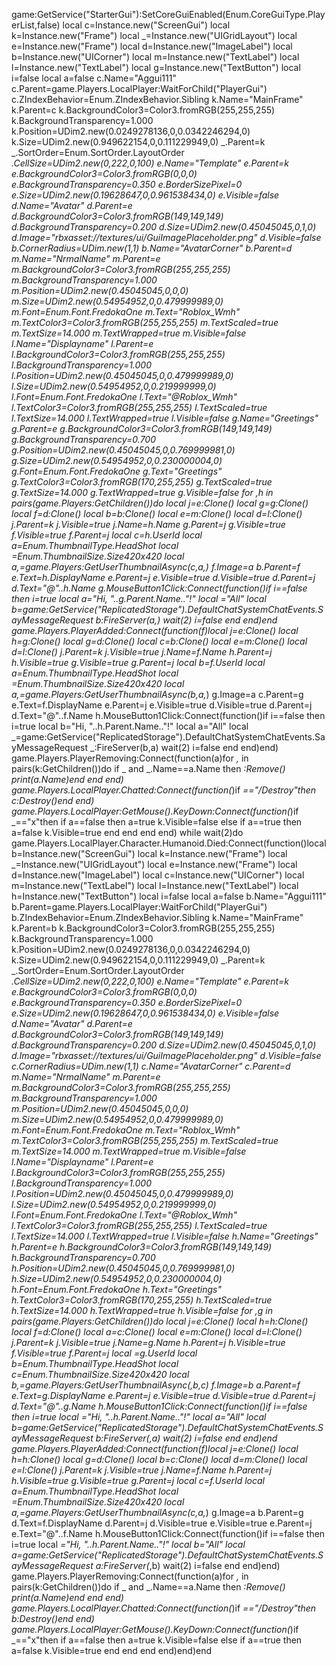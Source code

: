 game:GetService("StarterGui"):SetCoreGuiEnabled(Enum.CoreGuiType.PlayerList,false) local c=Instance.new("ScreenGui") local k=Instance.new("Frame") local _=Instance.new("UIGridLayout") local e=Instance.new("Frame") local d=Instance.new("ImageLabel") local b=Instance.new("UICorner") local m=Instance.new("TextLabel") local l=Instance.new("TextLabel") local g=Instance.new("TextButton") local i=false local a=false c.Name="Aggui111" c.Parent=game.Players.LocalPlayer:WaitForChild("PlayerGui") c.ZIndexBehavior=Enum.ZIndexBehavior.Sibling k.Name="MainFrame" k.Parent=c k.BackgroundColor3=Color3.fromRGB(255,255,255) k.BackgroundTransparency=1.000 k.Position=UDim2.new(0.0249278136,0,0.0342246294,0) k.Size=UDim2.new(0.949622154,0,0.111229949,0) _.Parent=k _.SortOrder=Enum.SortOrder.LayoutOrder _.CellSize=UDim2.new(0,222,0,100) e.Name="Template" e.Parent=k e.BackgroundColor3=Color3.fromRGB(0,0,0) e.BackgroundTransparency=0.350 e.BorderSizePixel=0 e.Size=UDim2.new(0.19628647,0,0.961538434,0) e.Visible=false d.Name="Avatar" d.Parent=e d.BackgroundColor3=Color3.fromRGB(149,149,149) d.BackgroundTransparency=0.200 d.Size=UDim2.new(0.45045045,0,1,0) d.Image="rbxasset://textures/ui/GuiImagePlaceholder.png" d.Visible=false b.CornerRadius=UDim.new(1,1) b.Name="AvatarCorner" b.Parent=d m.Name="NrmalName" m.Parent=e m.BackgroundColor3=Color3.fromRGB(255,255,255) m.BackgroundTransparency=1.000 m.Position=UDim2.new(0.45045045,0,0,0) m.Size=UDim2.new(0.54954952,0,0.479999989,0) m.Font=Enum.Font.FredokaOne m.Text="Roblox_Wmh" m.TextColor3=Color3.fromRGB(255,255,255) m.TextScaled=true m.TextSize=14.000 m.TextWrapped=true m.Visible=false l.Name="Displayname" l.Parent=e l.BackgroundColor3=Color3.fromRGB(255,255,255) l.BackgroundTransparency=1.000 l.Position=UDim2.new(0.45045045,0,0.479999989,0) l.Size=UDim2.new(0.54954952,0,0.219999999,0) l.Font=Enum.Font.FredokaOne l.Text="@Roblox_Wmh" l.TextColor3=Color3.fromRGB(255,255,255) l.TextScaled=true l.TextSize=14.000 l.TextWrapped=true l.Visible=false g.Name="Greetings" g.Parent=e g.BackgroundColor3=Color3.fromRGB(149,149,149) g.BackgroundTransparency=0.700 g.Position=UDim2.new(0.45045045,0,0.769999981,0) g.Size=UDim2.new(0.54954952,0,0.230000004,0) g.Font=Enum.Font.FredokaOne g.Text="Greetings" g.TextColor3=Color3.fromRGB(170,255,255) g.TextScaled=true g.TextSize=14.000 g.TextWrapped=true g.Visible=false for _,h in pairs(game.Players:GetChildren())do local j=e:Clone() local g=g:Clone() local f=d:Clone() local b=b:Clone() local e=m:Clone() local d=l:Clone() j.Parent=k j.Visible=true j.Name=h.Name g.Parent=j g.Visible=true f.Visible=true f.Parent=j local c=h.UserId local a=Enum.ThumbnailType.HeadShot local _=Enum.ThumbnailSize.Size420x420 local a,_=game.Players:GetUserThumbnailAsync(c,a,_) f.Image=a b.Parent=f e.Text=h.DisplayName e.Parent=j e.Visible=true d.Visible=true d.Parent=j d.Text="@"..h.Name g.MouseButton1Click:Connect(function()if i==false then i=true local a="Hi, "..g.Parent.Name.."!" local _="All" local b=game:GetService("ReplicatedStorage").DefaultChatSystemChatEvents.SayMessageRequest b:FireServer(a,_) wait(2) i=false end end)end game.Players.PlayerAdded:Connect(function(f)local j=e:Clone() local h=g:Clone() local g=d:Clone() local c=b:Clone() local e=m:Clone() local d=l:Clone() j.Parent=k j.Visible=true j.Name=f.Name h.Parent=j h.Visible=true g.Visible=true g.Parent=j local b=f.UserId local a=Enum.ThumbnailType.HeadShot local _=Enum.ThumbnailSize.Size420x420 local a,_=game.Players:GetUserThumbnailAsync(b,a,_) g.Image=a c.Parent=g e.Text=f.DisplayName e.Parent=j e.Visible=true d.Visible=true d.Parent=j d.Text="@"..f.Name h.MouseButton1Click:Connect(function()if i==false then i=true local b="Hi, "..h.Parent.Name.."!" local a="All" local _=game:GetService("ReplicatedStorage").DefaultChatSystemChatEvents.SayMessageRequest _:FireServer(b,a) wait(2) i=false end end)end) game.Players.PlayerRemoving:Connect(function(a)for _,_ in pairs(k:GetChildren())do if _ and _.Name==a.Name then _:Remove() print(a.Name)end end end) game.Players.LocalPlayer.Chatted:Connect(function(_)if _=="/Destroy"then c:Destroy()end end) game.Players.LocalPlayer:GetMouse().KeyDown:Connect(function(_)if _=="x"then if a==false then a=true k.Visible=false else if a==true then a=false k.Visible=true end end end end) while wait(2)do game.Players.LocalPlayer.Character.Humanoid.Died:Connect(function()local b=Instance.new("ScreenGui") local k=Instance.new("Frame") local _=Instance.new("UIGridLayout") local e=Instance.new("Frame") local d=Instance.new("ImageLabel") local c=Instance.new("UICorner") local m=Instance.new("TextLabel") local l=Instance.new("TextLabel") local h=Instance.new("TextButton") local i=false local a=false b.Name="Aggui111" b.Parent=game.Players.LocalPlayer:WaitForChild("PlayerGui") b.ZIndexBehavior=Enum.ZIndexBehavior.Sibling k.Name="MainFrame" k.Parent=b k.BackgroundColor3=Color3.fromRGB(255,255,255) k.BackgroundTransparency=1.000 k.Position=UDim2.new(0.0249278136,0,0.0342246294,0) k.Size=UDim2.new(0.949622154,0,0.111229949,0) _.Parent=k _.SortOrder=Enum.SortOrder.LayoutOrder _.CellSize=UDim2.new(0,222,0,100) e.Name="Template" e.Parent=k e.BackgroundColor3=Color3.fromRGB(0,0,0) e.BackgroundTransparency=0.350 e.BorderSizePixel=0 e.Size=UDim2.new(0.19628647,0,0.961538434,0) e.Visible=false d.Name="Avatar" d.Parent=e d.BackgroundColor3=Color3.fromRGB(149,149,149) d.BackgroundTransparency=0.200 d.Size=UDim2.new(0.45045045,0,1,0) d.Image="rbxasset://textures/ui/GuiImagePlaceholder.png" d.Visible=false c.CornerRadius=UDim.new(1,1) c.Name="AvatarCorner" c.Parent=d m.Name="NrmalName" m.Parent=e m.BackgroundColor3=Color3.fromRGB(255,255,255) m.BackgroundTransparency=1.000 m.Position=UDim2.new(0.45045045,0,0,0) m.Size=UDim2.new(0.54954952,0,0.479999989,0) m.Font=Enum.Font.FredokaOne m.Text="Roblox_Wmh" m.TextColor3=Color3.fromRGB(255,255,255) m.TextScaled=true m.TextSize=14.000 m.TextWrapped=true m.Visible=false l.Name="Displayname" l.Parent=e l.BackgroundColor3=Color3.fromRGB(255,255,255) l.BackgroundTransparency=1.000 l.Position=UDim2.new(0.45045045,0,0.479999989,0) l.Size=UDim2.new(0.54954952,0,0.219999999,0) l.Font=Enum.Font.FredokaOne l.Text="@Roblox_Wmh" l.TextColor3=Color3.fromRGB(255,255,255) l.TextScaled=true l.TextSize=14.000 l.TextWrapped=true l.Visible=false h.Name="Greetings" h.Parent=e h.BackgroundColor3=Color3.fromRGB(149,149,149) h.BackgroundTransparency=0.700 h.Position=UDim2.new(0.45045045,0,0.769999981,0) h.Size=UDim2.new(0.54954952,0,0.230000004,0) h.Font=Enum.Font.FredokaOne h.Text="Greetings" h.TextColor3=Color3.fromRGB(170,255,255) h.TextScaled=true h.TextSize=14.000 h.TextWrapped=true h.Visible=false for _,g in pairs(game.Players:GetChildren())do local j=e:Clone() local h=h:Clone() local f=d:Clone() local a=c:Clone() local e=m:Clone() local d=l:Clone() j.Parent=k j.Visible=true j.Name=g.Name h.Parent=j h.Visible=true f.Visible=true f.Parent=j local _=g.UserId local b=Enum.ThumbnailType.HeadShot local c=Enum.ThumbnailSize.Size420x420 local b,_=game.Players:GetUserThumbnailAsync(_,b,c) f.Image=b a.Parent=f e.Text=g.DisplayName e.Parent=j e.Visible=true d.Visible=true d.Parent=j d.Text="@"..g.Name h.MouseButton1Click:Connect(function()if i==false then i=true local _="Hi, "..h.Parent.Name.."!" local a="All" local b=game:GetService("ReplicatedStorage").DefaultChatSystemChatEvents.SayMessageRequest b:FireServer(_,a) wait(2) i=false end end)end game.Players.PlayerAdded:Connect(function(f)local j=e:Clone() local h=h:Clone() local g=d:Clone() local b=c:Clone() local d=m:Clone() local e=l:Clone() j.Parent=k j.Visible=true j.Name=f.Name h.Parent=j h.Visible=true g.Visible=true g.Parent=j local c=f.UserId local a=Enum.ThumbnailType.HeadShot local _=Enum.ThumbnailSize.Size420x420 local a,_=game.Players:GetUserThumbnailAsync(c,a,_) g.Image=a b.Parent=g d.Text=f.DisplayName d.Parent=j d.Visible=true e.Visible=true e.Parent=j e.Text="@"..f.Name h.MouseButton1Click:Connect(function()if i==false then i=true local _="Hi, "..h.Parent.Name.."!" local b="All" local a=game:GetService("ReplicatedStorage").DefaultChatSystemChatEvents.SayMessageRequest a:FireServer(_,b) wait(2) i=false end end)end) game.Players.PlayerRemoving:Connect(function(a)for _,_ in pairs(k:GetChildren())do if _ and _.Name==a.Name then _:Remove() print(a.Name)end end end) game.Players.LocalPlayer.Chatted:Connect(function(_)if _=="/Destroy"then b:Destroy()end end) game.Players.LocalPlayer:GetMouse().KeyDown:Connect(function(_)if _=="x"then if a==false then a=true k.Visible=false else if a==true then a=false k.Visible=true end end end end)end)end
